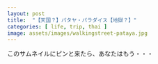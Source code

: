 ```yaml
---
layout: post
title:  "【天国？】パタヤ・パラダイス【地獄？】"
categories: [ life, trip, thai ]
image: assets/images/walkingstreet-pataya.jpg
---
```


このサムネイルにピンと来たら、あなたはもう・・・
<br><br><br>